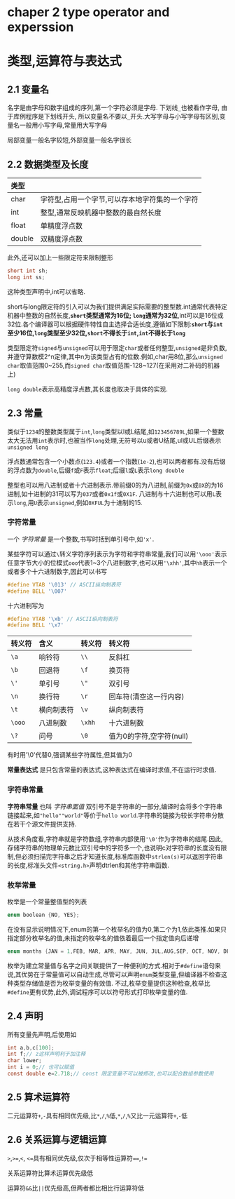 # chaper 2 type operator and experssion
# 类型,运算符与表达式
## 2.1 变量名
名字是由字母和数字组成的序列,第一个字符必须是字母. 下划线`_`也被看作字母, 由于库例程序是下划线开头, 所以变量名不要以`_`开头.大写字母与小写字母有区别,变量名一般用小写字母,常量用大写字母

局部变量一般名字较短,外部变量一般名字很长
## 2.2 数据类型及长度

| 类型 |  |
| :------------- | :------------- |
| char | 字符型,占用一个字节,可以存本地字符集的一个字符 |
|int|整型,通常反映机器中整数的最自然长度|
|float|单精度浮点数|
|double|双精度浮点数|

此外,还可以加上一些限定符来限制整形
```c
short int sh;
long int ss;
```
这种类型声明中,int可以省略.

short与long限定符的引入可以为我们提供满足实际需要的整型数.int通常代表特定机器中整数的自然长度,**`short`类型通常为16位; `long`通常为32位**,int可以是16位或32位.各个编译器可以根据硬件特性自主选择合适长度,遵循如下限制:**`short`与`int`至少16位,`long`类型至少32位,`short`不得长于`int`,`int`不得长于`long`**

类型限定符`signed`与`unsigned`可以用于限定`char`或者任何整型,`unsigned`是非负数,并遵守算数模2^n定律,其中n为该类型占有的位数.例如,char用8位,那么`unsigned char`取值范围0~255,而`signed char`取值范围-128~127(在采用对二补码的机器上)

`long double`表示高精度浮点数,其长度也取决于具体的实现.

## 2.3 常量

类似于`1234`的整数类型属于`int`,`long`类型以l或L结尾,如`123456789L`,如果一个整数太大无法用`int`表示时,也被当作`long`处理,无符号以u或者U结尾,ul或UL后缀表示`unsigned long`

浮点数通常包含一个小数点(`123.4`)或者一个指数(`1e-2`),也可以两者都有.没有后缀的浮点数为`double`,后缀`f`或`F`表示`float`;后缀`l`或`L`表示`long double`

整型也可以用八进制或者十六进制表示.带前缀0的为八进制,前缀为`0x`或`0X`的为16进制,如十进制的31可以写为`037`或者`0x1f`或`0X1F`. 八进制与十六进制也可以用`L`表示`long`,用`U`表示`unsigned`,例如`0XFUL`为十进制的15.

### 字符常量
一个 *字符常量* 是一个整数,书写时括到单引号中,如`'x'`.

某些字符可以通过`\`转义字符序列表示为字符和字符串常量,我们可以用`'\ooo'`表示任意字节大小的位模式`ooo`代表1~3个八进制数字,也可以用`'\xhh'`,其中`hh`表示一个或者多个十六进制数字,因此可以书写

```c
#define VTAB '\013' // ASCII纵向制表符
#define BELL '\007'
```

十六进制写为
```c
#define VTAB '\xb' // ASCII纵向制表符
#define BELL '\x7'
```

| 转义符 | 含义 |转义符|转义符
| :--- | :- |:-|:-|
| `\a` | 响铃符 |`\\`|反斜杠|
|`\b`|回退符|`\f`|换页符
|`\'`|单引号|`\"`|双引号|
|`\n`|换行符|`\r`|回车符(清空这一行内容)
|`\t`|横向制表符|`\v`|纵向制表符
|`\ooo`|八进制数|`\xhh`|十六进制数
|`\?`|问号|`\0`|值为0的字符,空字符(null)

有时用'\0'代替0,强调某些字符属性,但其值为0

**常量表达式** 是只包含常量的表达式,这种表达式在编译时求值,不在运行时求值.
### 字符串常量
**字符串常量** 也叫 *字符串面值* 双引号不是字符串的一部分,编译时会将多个字符串链接起来,如`"hello""world"`等价于`hello world`.字符串的链接为较长字符串分散在若干个源文件提供支持.

从技术角度看,字符串就是字符数组,字符串内部使用`'\0'`作为字符串的结尾.因此,存储字符串的物理单元数比双引号中的字符多一个,也说明c对字符串的长度没有限制,但必须扫描完字符串之后才知道长度,标准库函数中`strlen(s)`可以返回字符串的长度,标准头文件`<string.h>`声明dtrlen和其他字符串函数.

### 枚举常量

枚举是一个常量整值型的列表
```c
enum boolean {NO, YES};
```
在没有显示说明情况下,enum的第一个枚举名的值为0,第二个为1,依此类推.如果只指定部分枚举名的值,未指定的枚举名的值依着最后一个指定值向后递增
```c
enum months {JAN = 1,FEB, MAR, APR, MAY, JUN, JUL,AUG,SEP, OCT, NOV, DEC};
```
枚举为建立常量值与名字之间关联提供了一种便利的方式.相对于`#define`语句来说,其优势在于常量值可以自动生成,尽管可以声明`enum`类型变量,但编译器不检查这种类型存储值是否为枚举变量的有效值. 不过,枚举变量提供这种检查,枚举比`#define`更有优势,此外,调试程序可以以符号形式打印枚举变量的值.

## 2.4 声明
所有变量先声明,后使用如
```c
int a,b,c[100];
int f;// z这样声明利于加注释
char lower;
int i = 0;// 也可以赋值
const double e=2.718;// const 限定变量不可以被修改,也可以配合数组参数使用
```

## 2.5 算术运算符
二元运算符`+`,`-`具有相同优先级,比`*`,`/`,`%`低,`*`,`/`,`%`又比一元运算符`+`,`-`低

## 2.6 关系运算与逻辑运算
`>`,`>=`,`<`, `<=`具有相同优先级,仅次于相等性运算符`==`,`!=`

关系运算符比算术运算优先级低

运算符`&&`比`||`优先级高,但两者都比相比行运算符低
